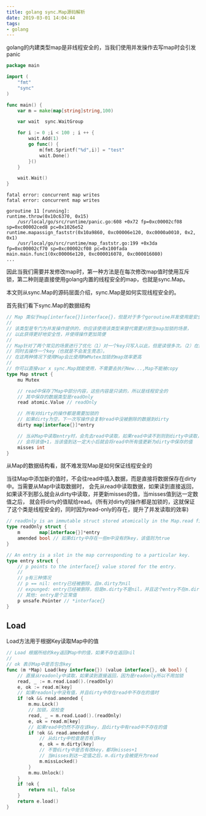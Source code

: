 ```yaml
---
title: golang sync.Map源码解析
date: 2019-03-01 14:04:44
tags:
- golang
---
```


golang的内建类型map是非线程安全的，当我们使用并发操作去写map时会引发panic

```go
package main

import (
	"fmt"
	"sync"
)

func main() {
	var m = make(map[string]string,100)

	var wait  sync.WaitGroup

	for i := 0 ;i < 100 ; i ++ {
		wait.Add(1)
		go func() {
			m[fmt.Sprintf("%d",i)] = "test"
			wait.Done()
		}()
	}

	wait.Wait()
}
```

```
fatal error: concurrent map writes
fatal error: concurrent map writes

goroutine 11 [running]:
runtime.throw(0x10c6370, 0x15)
	/usr/local/go/src/runtime/panic.go:608 +0x72 fp=0xc00002cf08 sp=0xc00002ced8 pc=0x1026e52
runtime.mapassign_faststr(0x10a9860, 0xc00006e120, 0xc0000a0010, 0x2, 0x1)
	/usr/local/go/src/runtime/map_faststr.go:199 +0x3da fp=0xc00002cf70 sp=0xc00002cf08 pc=0x100fada
main.main.func1(0xc00006e120, 0xc000016078, 0xc000016080)
...
```

因此当我们需要并发修改map时，第一种方法是在每次修改map值时使用互斥锁，第二种则是直接使用golang内置的线程安全的map，也就是sync.Map。

本文则从sync.Map的源码层面介绍，sync.Map是如何实现线程安全的。

首先我们看下sync.Map的数据结构

```go
// Map 类似于map[interface{}]interface{}，但是对于多个goroutine并发使用是安全的，不需要额外的lock
// 
// 该类型是专门为并发操作提供的，你应该使用该类型来替代需要对原生map加锁的场景，
// 以此获得更好地安全性，并使得操作更加简便
//
// Map针对了两个常见的场景进行了优化（1）对一个key只写入以此，但是读很多次。（2）在并发场景下，goroutine不会
// 同时去操作一个key（也就是不会发生竞态）。
// 在这两种情况下使用Map会比使用RWMutex加锁的map效率更高
//
// 你可以直接var x sync.Map就能使用，不需要去执行New...,Map不能被copy
type Map struct {
	mu Mutex

    // read中保存了Map中部分内容，这些内容是只读的，所以是线程安全的
    // 其中保存的数据类型是readOnly
	read atomic.Value // readOnly

    // 所有对dirty的操作都是需要加锁的
    // 如果dirty为空，下一次写操作会复制read中没被删除的数据到dirty
	dirty map[interface{}]*entry

    // 当从Map中读取entry时，会先去read中读取，如果read中读不到则到dirty中读取，这是
    // 会将该值+1，当该值到达一定大小后就会将read中所有值更新为dirty中保存的值
	misses int
}
```

从Map的数据结构看，就不难发现Map是如何保证线程安全的

当往Map中添加新的值时，不会往read中插入数据，而是直接将数据保存在dirty中。当需要从Map中读取数据时，
会先从read中读取数据，如果读到直接返回，如果读不到那么就会从dirty中读取，并更新misses的值，当misses值到达一定数值之后，
就会将dirty的值赋给read。(所有对dirty的操作都是加锁的，这就保证了这个类是线程安全的，同时因为read-only的存在，提升了并发读取的效率)

```go
// readOnly is an immutable struct stored atomically in the Map.read field.
type readOnly struct {
	m       map[interface{}]*entry
	amended bool // 如果dirty中存在一些m中没有的key，该值则为true
}
```

```go
// An entry is a slot in the map corresponding to a particular key.
type entry struct {
	// p points to the interface{} value stored for the entry.
	//
    // p有三种情况
    // p == nil: entry已经被删除，且m.dirty为nil
    // expunged: entry已经被删除，但是m.dirty不是nil，并且这个entry不在m.dirty中
    // 其他: entry是个正常值
	p unsafe.Pointer // *interface{}
}
```

## Load

Load方法用于根据Key读取Map中的值

```go
// Load 根据所给的key返回Map中的值，如果不存在返回nil
//
// ok 表示Map中是否包含key
func (m *Map) Load(key interface{}) (value interface{}, ok bool) {
    // 直接从readonly中读取，如果读到直接返回，因为是readonly所以不用加锁
	read, _ := m.read.Load().(readOnly)
	e, ok := read.m[key]
    // 如果readonly中没有值，并且dirty中存在read中不存在的值时
	if !ok && read.amended {
		m.mu.Lock()
        // 加锁，双检查
		read, _ = m.read.Load().(readOnly)
		e, ok = read.m[key]
        // 如果read中仍然不存在该key，且dirty中有read中不存在的值
		if !ok && read.amended {
            // 从dirty中检查是否有该key
			e, ok = m.dirty[key]
            // 不管dirty中是否有改key，都将misses+1
            // 当misses到达一定值之后，m.dirty会被提升为read
			m.missLocked()
		}
		m.mu.Unlock()
	}
	if !ok {
		return nil, false
	}
	return e.load()
}
```
